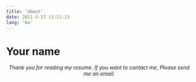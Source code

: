 ```yaml
---
title: 'about'
date: 2021-4-17 13:21:13
lang: 'ko'
---
```


# Your name

<div align="center">

_Thank you for reading my resume. If you want to contact me, Please send me an email._

</div>
